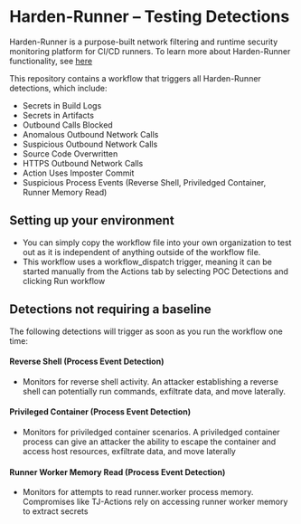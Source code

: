 # Harden-Runner – Testing Detections
 
Harden-Runner is a purpose-built network filtering and runtime security monitoring platform for CI/CD runners. To learn more about Harden-Runner functionality, see [here](https://docs.stepsecurity.io/harden-runner)

This repository contains a workflow that triggers all Harden-Runner detections, which include: 

* Secrets in Build Logs 
* Secrets in Artifacts 
* Outbound Calls Blocked 
* Anomalous Outbound Network Calls 
* Suspicious Outbound Network Calls 
* Source Code Overwritten 
* HTTPS Outbound Network Calls 
* Action Uses Imposter Commit 
* Suspicious Process Events (Reverse Shell, Priviledged Container, Runner Memory Read) 

## Setting up your environment
* You can simply copy the workflow file into your own organization to test out as it is independent of anything outside of the workflow file. 
* This workflow uses a workflow_dispatch trigger, meaning it can be started manually from the Actions tab by selecting POC Detections and clicking Run workflow

## Detections not requiring a baseline
The following detections will trigger as soon as you run the workflow one time:

#### Reverse Shell (Process Event Detection) 
* Monitors for reverse shell activity. An attacker establishing a reverse shell can potentially run commands, exfiltrate data, and move laterally. 

#### Privileged Container (Process Event Detection) 
* Monitors for priviledged container scenarios. A priviledged container process can give an attacker the ability to escape the container and access host resources, exfiltrate data, and move laterally 

#### Runner Worker Memory Read (Process Event Detection) 
* Monitors for attempts to read runner.worker process memory. Compromises like TJ-Actions rely on accessing runner worker memory to extract secrets 



 

 

 

 
